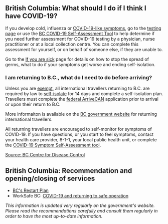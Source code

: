 ## British Columbia: What should I do if I think I have COVID-19?

If you develop cold, influenza or [COVID-19-like symptoms](http://www.bccdc.ca/health-info/diseases-conditions/covid-19/about-covid-19/symptoms), go to the [testing page](http://www.bccdc.ca/health-info/diseases-conditions/covid-19/testing) or use the [BC COVID-19 Self-Assessment Tool](https://bc.thrive.health/) to help determine if you need further assessment for COVID-19 testing by a physician, nurse practitioner or at a local collection centre. You can complete this assessment for yourself, or on behalf of someone else, if they are unable to.

Go to the [If you are sick](http://www.bccdc.ca/health-info/diseases-conditions/covid-19/about-covid-19/if-you-are-sick) page for details on how to stop the spread of germs, what to do if your symptoms get worse and ending self-isolation.

### I am returning to B.C., what do I need to do before arriving?

Unless you are [exempt](https://www2.gov.bc.ca/gov/content/safety/emergency-preparedness-response-recovery/covid-19-provincial-support/self-isolation-on-return#exempt), all international travellers returning to B.C. are required by law to [self-isolate](http://www.bccdc.ca/health-info/diseases-conditions/covid-19/self-isolation) for 14 days and complete a self-isolation plan. Travellers must complete the [federal ArriveCAN](https://www.canada.ca/en/public-health/services/diseases/coronavirus-disease-covid-19/digital-tools.html) application prior to arrival or upon their return to B.C.

More informaiton is available on the [BC government website](https://www2.gov.bc.ca/gov/content/safety/emergency-preparedness-response-recovery/covid-19-provincial-support/self-isolation-on-return) for returning international travellers.

All returning travellers are encouraged to self-monitor for symptoms of COVID-19. If you have questions, or you start to feel symptoms, contact your health care provider, 8-1-1, your local public health unit, or complete the [COVID-19 Symptom Self-Assessment tool](https://bc.thrive.health/).

[Source: BC Centre for Disease Control](http://www.bccdc.ca/health-info/diseases-conditions/covid-19/common-questions)

## British Columbia: Recommendation and opening/closing of services

- [BC's Restart Plan](https://www2.gov.bc.ca/gov/content/safety/emergency-preparedness-response-recovery/covid-19-provincial-support/bc-restart-plan)
- WorkSafe BC: [COVID-19 and returning to safe operation](https://www.worksafebc.com/en/about-us/covid-19-updates/covid-19-returning-safe-operation)

_This information is updated very regularly on the government's website. Please read the recommendations carefully and consult them regularly in order to have the most up-to-date information._

